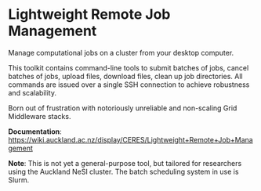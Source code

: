 Lightweight Remote Job Management
===

Manage computational jobs on a cluster from your desktop computer.

This toolkit contains command-line tools to submit batches of jobs, cancel batches of jobs, upload files, download files, clean up job directories.
All commands are issued over a single SSH connection to achieve robustness and scalability.

Born out of frustration with notoriously unreliable and non-scaling Grid Middleware stacks.

**Documentation**:
https://wiki.auckland.ac.nz/display/CERES/Lightweight+Remote+Job+Management

**Note**:
This is not yet a general-purpose tool, but tailored for researchers using the Auckland NeSI cluster.
The batch scheduling system in use is Slurm.
